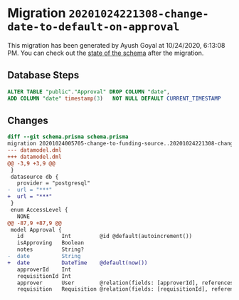 # Migration `20201024221308-change-date-to-default-on-approval`

This migration has been generated by Ayush Goyal at 10/24/2020, 6:13:08 PM.
You can check out the [state of the schema](./schema.prisma) after the migration.

## Database Steps

```sql
ALTER TABLE "public"."Approval" DROP COLUMN "date",
ADD COLUMN "date" timestamp(3)   NOT NULL DEFAULT CURRENT_TIMESTAMP
```

## Changes

```diff
diff --git schema.prisma schema.prisma
migration 20201024005705-change-to-funding-source..20201024221308-change-date-to-default-on-approval
--- datamodel.dml
+++ datamodel.dml
@@ -3,9 +3,9 @@
 }
 datasource db {
   provider = "postgresql"
-  url = "***"
+  url = "***"
 }
 enum AccessLevel {
   NONE
@@ -87,9 +87,9 @@
 model Approval {
   id            Int         @id @default(autoincrement())
   isApproving   Boolean
   notes         String?
-  date          String
+  date          DateTime    @default(now())
   approverId    Int
   requisitionId Int
   approver      User        @relation(fields: [approverId], references: [id])
   requisition   Requisition @relation(fields: [requisitionId], references: [id])
```


